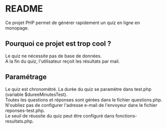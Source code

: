 # README

Ce projet PHP permet de générer rapidement un quiz en ligne en monopage.

## Pourquoi ce projet est trop cool ?

Le quiz ne nécessite pas de base de données.  
A la fin du quiz, l'utilisateur reçoit les résultats par mail.

## Paramétrage

Le quiz est chronométré. La durée du quiz se paramètre dans test.php (variable $dureeMinutesTest).  
Toutes les questions et réponses sont gérées dans le fichier questions.php.  
N'oubliez pas de configurer l'adresse e-mail de l'envoyeur dans le fichier reponses-test.php.  
Le seuil de réussite du quiz peut être configuré dans fonctions-resultats.php.
